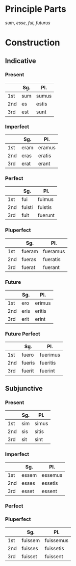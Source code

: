 # Principle Parts
*sum*, *esse*, *fui*, *futurus*

# Construction

## Indicative
### Present
|     | Sg. | Pl.   |
| --- | --- | ----- |
| 1st | sum | sumus |
| 2nd | es  | estis |
| 3rd | est | sunt  | 
### Imperfect
|     | Sg.  | Pl.    |
| --- | ---- | ------ |
| 1st | eram | eramus |
| 2nd | eras | eratis |
| 3rd | erat | erant  |
### Perfect
|     | Sg.    | Pl.     |
| --- | ------ | ------- |
| 1st | fui    | fuimus  |
| 2nd | fuisti | fuistis |
| 3rd | fuit   | fuerunt |
### Pluperfect
|     | Sg.    | Pl.      |
| --- | ------ | -------- |
| 1st | fueram | fueramus |
| 2nd | fueras | fueratis |
| 3rd | fuerat | fuerant  |
### Future
|     | Sg.  | Pl.     |
| --- | ---- | ------- |
| 1st | ero  | erimus  |
| 2nd | eris | eritis  |
| 3rd | erit | erint |
### Future Perfect
|     | Sg.  | Pl.     |
| --- | ---- | ------- |
| 1st | fuero  | fuerimus  |
| 2nd | fueris | fueritis  |
| 3rd | fuerit | fuerint |
## Subjunctive
### Present
|     | Sg. | Pl.   |
| --- | --- | ----- |
| 1st | sim | simus |
| 2nd | sis | sitis |
| 3rd | sit | sint  |
### Imperfect
|     | Sg.   | Pl.     |
| --- | ----- | ------- |
| 1st | essem | essemus |
| 2nd | esses | essetis |
| 3rd | esset | essent  |

### Perfect
### Pluperfect
|     | Sg.     | Pl.       |
| --- | ------- | --------- |
| 1st | fuissem | fuissemus |
| 2nd | fuisses | fuissetis |
| 3rd | fuisset | fuissent  |
